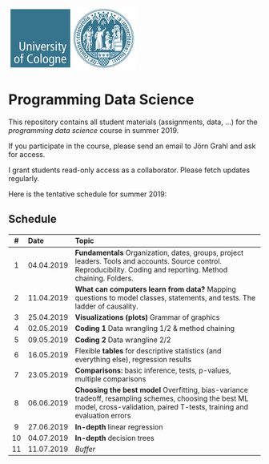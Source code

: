 ![uzk_logo](uzk.png)

# Programming Data Science

This repository contains all student materials (assignments, data, ...) for the _programming data science_ course in summer 2019.

If you participate in the course, please send an email to Jörn Grahl and ask for access. 

I grant students read-only access as a collaborator. Please fetch updates regularly.

Here is the tentative schedule for summer 2019:

## Schedule

| #   | Date  | Topic  |
| :---------: | :---- | :----- |
| 1  | 04.04.2019 | **Fundamentals** Organization, dates, groups, project leaders. Tools and accounts. Source control.  Reproducibility. Coding and reporting. Method chaining. Folders. |
| 2  | 11.04.2019 | **What can computers learn from data?** Mapping questions to model classes, statements, and tests. The ladder of causality. |
| 3 | 25.04.2019 | **Visualizations (plots)**  Grammar of graphics |
| 4 | 02.05.2019 | **Coding 1** Data wrangling 1/2 & method chaining|
| 5  | 09.05.2019 | **Coding 2** Data wrangline 2/2|  
| 6  | 16.05.2019 | Flexible **tables** for descriptive statistics (and everything else), regression results  |
| 7  | 23.05.2019 | **Comparisons:** basic inference, tests, p-values, multiple comparisons |
| 8  | 06.06.2019 | **Choosing the best model** Overfitting, bias-variance tradeoff, resampling schemes, choosing the best ML model, cross-validation, paired T-tests, training and evaluation errors |
| 9  | 27.06.2019 | **In-depth** linear regression  |
| 10 | 04.07.2019 | **In-depth** decision trees |
| 11 | 11.07.2019 | _Buffer_ |